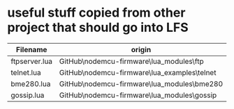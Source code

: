 # useful stuff copied from other project that should go into LFS

| Filename | origin |
|---|---|
| ftpserver.lua | GitHub\nodemcu-firmware\lua_modules\ftp |
| telnet.lua    | GitHub\nodemcu-firmware\lua_examples\telnet |
| bme280.lua    | GitHub\nodemcu-firmware\lua_modules\bme280 |
| gossip.lua    | GitHub\nodemcu-firmware\lua_modules\gossip |
